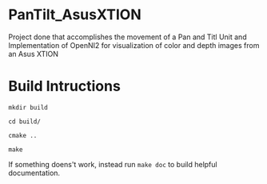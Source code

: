 # PanTilt_AsusXTION
Project done that accomplishes the movement of a Pan and Titl Unit and Implementation of OpenNI2 for visualization of color and depth images from an Asus XTION 

# Build Intructions

```
mkdir build

cd build/

cmake ..

make
```

If something doens't work, instead run ```make doc``` to build helpful documentation.

